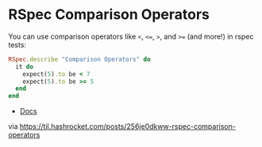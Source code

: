 # RSpec Comparison Operators

You can use comparison operators like `<`, `<=`, `>`, and `>=` (and more!) in rspec tests:

``` ruby
RSpec.describe "Comparison Operators" do
  it do
    expect(5).to be < 7
    expect(5).to be >= 5
  end
end
```

* [Docs](https://rspec.info/features/3-12/rspec-expectations/built-in-matchers/comparisons/)

via https://til.hashrocket.com/posts/256je0dkww-rspec-comparison-operators
